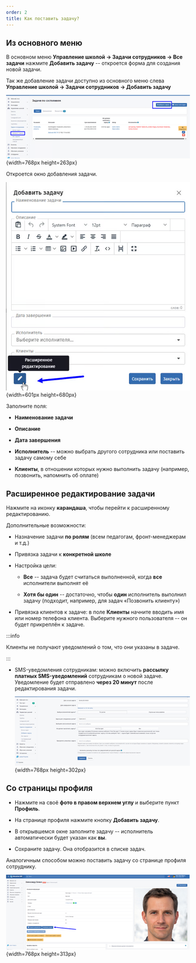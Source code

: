 ```yaml
---
order: 2
title: Как поставить задачу?
---
```


## Из основного меню

В основном меню **Управление школой -> Задачи сотрудников -> Все задачи** нажмите **Добавить задачу** -- откроется форма для создания новой задачи.

Так же добавление задачи доступно из основного меню слева **Управление школой -> Задачи сотрудников -> Добавить задачу**

![](./kak-postavit-zadachu.png){width=768px height=263px}



Откроется окно добавления задачи.

![](./kak-postavit-zadachu-2.png){width=601px height=680px}



Заполните поля:

-  **Наименование задачи**

-  **Описание**

-  **Дата завершения**

-  **Исполнитель** -- можно выбрать другого сотрудника или поставить задачу самому себе

-  **Клиенты**, в отношении которых нужно выполнить задачу (например, позвонить, напомнить об оплате)

## Расширенное редактирование задачи

Нажмите на иконку **карандаша**, чтобы перейти к расширенному редактированию.

Дополнительные возможности:

-  Назначение задачи **по ролям** (всем педагогам, фронт-менеджерам и т.д.)

-  Привязка задачи к **конкретной школе**

-  Настройка цели:

   -  **Все** -- задача будет считаться выполненной, когда **все** исполнители выполнят её

   -  **Хотя бы один** -- достаточно, чтобы **один** исполнитель выполнил задачу (подходит, например, для задач «Позвонить клиенту»)

-  Привязка клиентов к задаче: в поле **Клиенты** начните вводить имя или номер телефона клиента. Выберите нужного пользователя -- он будет прикреплён к задаче.

:::info 

Клиенты не получают уведомлений о том, что они указаны в задаче.

:::

-  SMS-уведомления сотрудникам: можно включить **рассылку платных SMS-уведомлений** сотрудникам о новой задаче.\
   Уведомление будет отправлено **через 20 минут** после редактирования задачи.

   ![](./kak-postavit-zadachu-3.png){width=768px height=302px}

## Со страницы профиля

-  Нажмите на своё **фото в правом верхнем углу** и выберите пункт **Профиль**.

-  На странице профиля нажмите кнопку **Добавить задачу**.

-  В открывшемся окне заполните задачу -- исполнитель автоматически будет указан как **вы**.

-  Сохраните задачу. Она отобразится в списке задач.

Аналогичным способом можно поставить задачу со странице профиля сотруднику.

![](./kak-postavit-zadachu-4.png){width=768px height=313px}